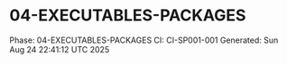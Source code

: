 # 04-EXECUTABLES-PACKAGES
Phase: 04-EXECUTABLES-PACKAGES
CI: CI-SP001-001
Generated: Sun Aug 24 22:41:12 UTC 2025
